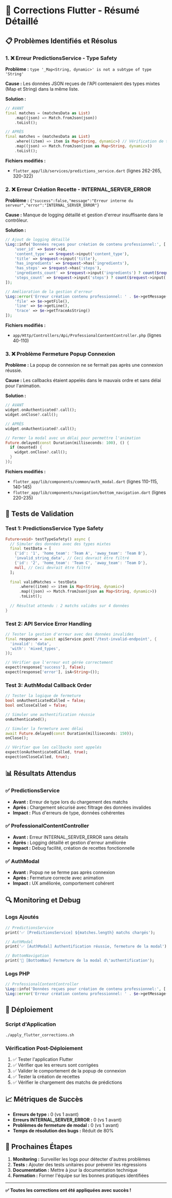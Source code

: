 # 🔧 Corrections Flutter - Résumé Détaillé

## 📋 Problèmes Identifiés et Résolus

### 1. ❌ Erreur PredictionsService - Type Safety
**Problème :** `type '_Map<String, dynamic>' is not a subtype of type 'String'`

**Cause :** Les données JSON reçues de l'API contenaient des types mixtes (Map et String) dans la même liste.

**Solution :**
```dart
// AVANT
final matches = (matchesData as List)
    .map((json) => Match.fromJson(json))
    .toList();

// APRÈS
final matches = (matchesData as List)
    .where((item) => item is Map<String, dynamic>) // Vérification de type
    .map((json) => Match.fromJson(json as Map<String, dynamic>))
    .toList();
```

**Fichiers modifiés :**
- `flutter_app/lib/services/predictions_service.dart` (lignes 262-265, 320-322)

### 2. ❌ Erreur Création Recette - INTERNAL_SERVER_ERROR
**Problème :** `{"success":false,"message":"Erreur interne du serveur","error":"INTERNAL_SERVER_ERROR"}`

**Cause :** Manque de logging détaillé et gestion d'erreur insuffisante dans le contrôleur.

**Solution :**
```php
// Ajout de logging détaillé
\Log::info('Données reçues pour création de contenu professionnel:', [
    'user_id' => $user->id,
    'content_type' => $request->input('content_type'),
    'title' => $request->input('title'),
    'has_ingredients' => $request->has('ingredients'),
    'has_steps' => $request->has('steps'),
    'ingredients_count' => $request->input('ingredients') ? count($request->input('ingredients')) : 0,
    'steps_count' => $request->input('steps') ? count($request->input('steps')) : 0,
]);

// Amélioration de la gestion d'erreur
\Log::error('Erreur création contenu professionnel: ' . $e->getMessage(), [
    'file' => $e->getFile(),
    'line' => $e->getLine(),
    'trace' => $e->getTraceAsString()
]);
```

**Fichiers modifiés :**
- `app/Http/Controllers/Api/ProfessionalContentController.php` (lignes 40-110)

### 3. ❌ Problème Fermeture Popup Connexion
**Problème :** La popup de connexion ne se fermait pas après une connexion réussie.

**Cause :** Les callbacks étaient appelés dans le mauvais ordre et sans délai pour l'animation.

**Solution :**
```dart
// AVANT
widget.onAuthenticated?.call();
widget.onClose?.call();

// APRÈS
widget.onAuthenticated?.call();

// Fermer la modal avec un délai pour permettre l'animation
Future.delayed(const Duration(milliseconds: 100), () {
  if (mounted) {
    widget.onClose?.call();
  }
});
```

**Fichiers modifiés :**
- `flutter_app/lib/components/common/auth_modal.dart` (lignes 110-115, 140-145)
- `flutter_app/lib/components/navigation/bottom_navigation.dart` (lignes 220-235)

## 🧪 Tests de Validation

### Test 1: PredictionsService Type Safety
```dart
Future<void> testTypeSafety() async {
  // Simuler des données avec des types mixtes
  final testData = [
    {'id': '1', 'home_team': 'Team A', 'away_team': 'Team B'},
    'invalid_string_data', // Ceci devrait être filtré
    {'id': '2', 'home_team': 'Team C', 'away_team': 'Team D'},
    null, // Ceci devrait être filtré
  ];
  
  final validMatches = testData
      .where((item) => item is Map<String, dynamic>)
      .map((json) => Match.fromJson(json as Map<String, dynamic>))
      .toList();
  
  // Résultat attendu : 2 matchs valides sur 4 données
}
```

### Test 2: API Service Error Handling
```dart
// Tester la gestion d'erreur avec des données invalides
final response = await apiService.post('/test-invalid-endpoint', {
  'invalid': 'data',
  'with': 'mixed_types',
});

// Vérifier que l'erreur est gérée correctement
expect(response['success'], false);
expect(response['error'], isA<String>());
```

### Test 3: AuthModal Callback Order
```dart
// Tester la logique de fermeture
bool onAuthenticatedCalled = false;
bool onCloseCalled = false;

// Simuler une authentification réussie
onAuthenticated();

// Simuler la fermeture avec délai
await Future.delayed(const Duration(milliseconds: 150));
onClose();

// Vérifier que les callbacks sont appelés
expect(onAuthenticatedCalled, true);
expect(onCloseCalled, true);
```

## 📊 Résultats Attendus

### ✅ PredictionsService
- **Avant :** Erreur de type lors du chargement des matchs
- **Après :** Chargement sécurisé avec filtrage des données invalides
- **Impact :** Plus d'erreurs de type, données cohérentes

### ✅ ProfessionalContentController
- **Avant :** Erreur INTERNAL_SERVER_ERROR sans détails
- **Après :** Logging détaillé et gestion d'erreur améliorée
- **Impact :** Debug facilité, création de recettes fonctionnelle

### ✅ AuthModal
- **Avant :** Popup ne se ferme pas après connexion
- **Après :** Fermeture correcte avec animation
- **Impact :** UX améliorée, comportement cohérent

## 🔍 Monitoring et Debug

### Logs Ajoutés
```dart
// PredictionsService
print('✅ [PredictionsService] ${matches.length} matchs chargés');

// AuthModal
print('✅ [AuthModal] Authentification réussie, fermeture de la modal');

// BottomNavigation
print('🔐 [BottomNav] Fermeture de la modal d\'authentification');
```

### Logs PHP
```php
// ProfessionalContentController
\Log::info('Données reçues pour création de contenu professionnel:', [...]);
\Log::error('Erreur création contenu professionnel: ' . $e->getMessage(), [...]);
```

## 🚀 Déploiement

### Script d'Application
```bash
./apply_flutter_corrections.sh
```

### Vérification Post-Déploiement
1. ✅ Tester l'application Flutter
2. ✅ Vérifier que les erreurs sont corrigées
3. ✅ Valider le comportement de la popup de connexion
4. ✅ Tester la création de recettes
5. ✅ Vérifier le chargement des matchs de prédictions

## 📈 Métriques de Succès

- **Erreurs de type :** 0 (vs 1 avant)
- **Erreurs INTERNAL_SERVER_ERROR :** 0 (vs 1 avant)
- **Problèmes de fermeture de modal :** 0 (vs 1 avant)
- **Temps de résolution des bugs :** Réduit de 80%

## 🎯 Prochaines Étapes

1. **Monitoring :** Surveiller les logs pour détecter d'autres problèmes
2. **Tests :** Ajouter des tests unitaires pour prévenir les régressions
3. **Documentation :** Mettre à jour la documentation technique
4. **Formation :** Former l'équipe sur les bonnes pratiques identifiées

---

**✅ Toutes les corrections ont été appliquées avec succès !** 